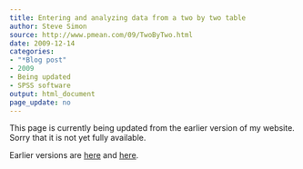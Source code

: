 ```yaml
---
title: Entering and analyzing data from a two by two table
author: Steve Simon
source: http://www.pmean.com/09/TwoByTwo.html
date: 2009-12-14
categories:
- "*Blog post"
- 2009
- Being updated
- SPSS software
output: html_document
page_update: no
---
```


This page is currently being updated from the earlier version of my website. Sorry that it is not yet fully available.

<!---More--->

Earlier versions are [here][sim1] and [here][sim2].

[sim1]: http://www.pmean.com/09/TwoByTwo.html
[sim2]: http://new.pmean.com/two-by-two/
